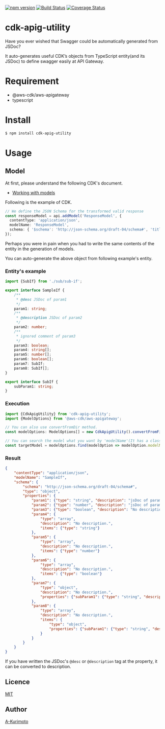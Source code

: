 [![npm version](https://badge.fury.io/js/cdk-apig-utility.svg)](https://badge.fury.io/js/cdk-apig-utility)
[![Build Status](https://travis-ci.org/A-Kurimoto/cdk-apig-utility.svg?branch=master)](https://travis-ci.org/A-Kurimoto/cdk-apig-utility)
[![Coverage Status](https://coveralls.io/repos/github/A-Kurimoto/cdk-apig-utility/badge.svg?branch=master)](https://coveralls.io/github/A-Kurimoto/cdk-apig-utility?branch=master)

cdk-apig-utility
====

Have you ever wished that Swagger could be automatically generated from JSDoc?

It auto-generates useful CDK’s objects from TypeScript entity(and its JSDoc) to define swagger easily at API Gateway.

# Requirement
- @aws-cdk/aws-apigateway
- typescript

# Install

```bash
$ npm install cdk-apig-utility
```

# Usage

## Model

At first, please understand the following CDK's document.

- [Working with models](https://docs.aws.amazon.com/cdk/api/latest/docs/aws-apigateway-readme.html#working-with-models)

Following is the example of CDK.

```typescript
// We define the JSON Schema for the transformed valid response
const responseModel = api.addModel('ResponseModel', {
  contentType: 'application/json',
  modelName: 'ResponseModel',
  schema: { '$schema': 'http://json-schema.org/draft-04/schema#', 'title': 'pollResponse', 'type': 'object', 'properties': { 'state': { 'type': 'string' }, 'greeting': { 'type': 'string' } } }
});
```

Perhaps you were in pain when you had to write the same contents of the entity in the generation of models.

You can auto-generate the above object from following example's entity.

### Entity's example
```typescript:sample-if.ts
import {SubIf} from './sub/sub-if';

export interface SampleIf {
    /**
     * @desc JSDoc of param1
     */
    param1: string;
    /**
     * @description JSDoc of param2
     */
    param2: number;
    /**
     * ignored comment of param3
     */
    param3: boolean;
    param4: string[];
    param5: number[];
    param6: boolean[];
    param7: SubIf;
    param8: SubIf[];
}
```

```typescript:sub-if.ts
export interface SubIf {
    subParam1: string;
}
```

### Execution

```typescript
import {CdkApigUtility} from 'cdk-apig-utility';
import {ModelOptions} from '@aws-cdk/aws-apigateway';

// You can also use convertFromDir method.
const modelOptions: ModelOptions[] = new CdkApigUtility().convertFromFiles(['sample-if.ts', 'sub/sub-if.ts']);

// You can search the model what you want by 'modelName'(It has a class name or interface name). 
const targetModel = modelOptions.find(modelOption => modelOption.modelName === 'SampleIf') as ModelOptions;
```

### Result

```json
{
    "contentType": "application/json",
    "modelName": "SampleIf",
    "schema": {
        "schema": "http://json-schema.org/draft-04/schema#",
        "type": "object",
        "properties": {
            "param1": {"type": "string", "description": "jsDoc of param1"},
            "param2": {"type": "number", "description": "jsDoc of param2"},
            "param3": {"type": "boolean", "description": "No description."},
            "param4": {
                "type": "array",
                "description": "No description.",
                "items": {"type": "string"}
            },
            "param5": {
                "type": "array",
                "description": "No description.",
                "items": {"type": "number"}
            },
            "param6": {
                "type": "array",
                "description": "No description.",
                "items": {"type": "boolean"}
            },
            "param7": {
                "type": "object",
                "description": "No description.",
                "properties": {"subParam1": {"type": "string", "description": "No description."}}
            },
            "param8": {
                "type": "array",
                "description": "No description.",
                "items": {
                    "type": "object",
                    "properties": {"subParam1": {"type": "string", "description": "No description."}}
                }
            }
        }
    }
}

```

If you have written the JSDoc's `@desc` or `@description` tag at the property, it can be converted to description.

## Licence

[MIT](https://github.com/A-Kurimoto/cdk-apig-utility/blob/master/LICENSE)

## Author

[A-Kurimoto](https://github.com/A-Kurimoto)

